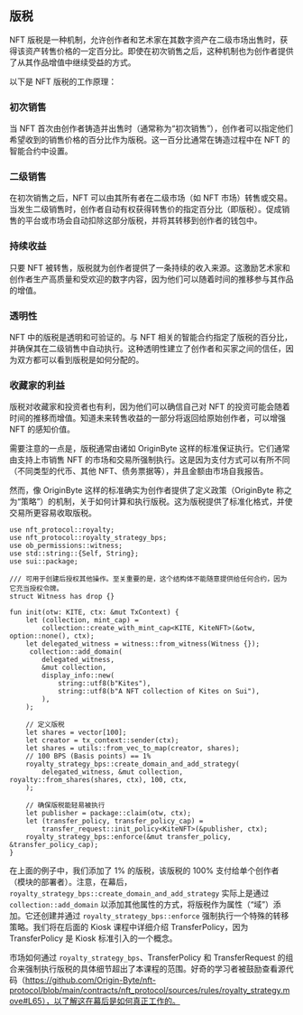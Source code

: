 ## 版税

NFT 版税是一种机制，允许创作者和艺术家在其数字资产在二级市场出售时，获得该资产转售价格的一定百分比。即使在初次销售之后，这种机制也为创作者提供了从其作品增值中继续受益的方式。

以下是 NFT 版税的工作原理：

### 初次销售
当 NFT 首次由创作者铸造并出售时（通常称为“初次销售”），创作者可以指定他们希望收到的销售价格的百分比作为版税。这一百分比通常在铸造过程中在 NFT 的智能合约中设置。

### 二级销售
在初次销售之后，NFT 可以由其所有者在二级市场（如 NFT 市场）转售或交易。当发生二级销售时，创作者自动有权获得转售价的指定百分比（即版税）。促成销售的平台或市场会自动扣除这部分版税，并将其转移到创作者的钱包中。

### 持续收益
只要 NFT 被转售，版税就为创作者提供了一条持续的收入来源。这激励艺术家和创作者生产高质量和受欢迎的数字内容，因为他们可以随着时间的推移参与其作品的增值。

### 透明性
NFT 中的版税是透明和可验证的。与 NFT 相关的智能合约指定了版税的百分比，并确保其在二级销售中自动执行。这种透明性建立了创作者和买家之间的信任，因为双方都可以看到版税是如何分配的。

### 收藏家的利益
版税对收藏家和投资者也有利，因为他们可以确信自己对 NFT 的投资可能会随着时间的推移而增值。知道未来转售收益的一部分将返回给原始创作者，可以增强 NFT 的感知价值。

需要注意的一点是，版税通常由诸如 OriginByte 这样的标准保证执行。它们通常由支持上市销售 NFT 的市场和交易所强制执行。这是因为支付方式可以有所不同（不同类型的代币、其他 NFT、债务票据等），并且金额由市场自我报告。

然而，像 OriginByte 这样的标准确实为创作者提供了定义政策（OriginByte 称之为“策略”）的机制，关于如何计算和执行版税。这为版税提供了标准化格式，并使交易所更容易收取版税。

```move
use nft_protocol::royalty;
use nft_protocol::royalty_strategy_bps;
use ob_permissions::witness;
use std::string::{Self, String};
use sui::package;

/// 可用于创建后授权其他操作。至关重要的是，这个结构体不能随意提供给任何合约，因为它充当授权令牌。
struct Witness has drop {}

fun init(otw: KITE, ctx: &mut TxContext) {
    let (collection, mint_cap) =
        collection::create_with_mint_cap<KITE, KiteNFT>(&otw, option::none(), ctx);
    let delegated_witness = witness::from_witness(Witness {});
     collection::add_domain(
        delegated_witness,
        &mut collection,
        display_info::new(
            string::utf8(b"Kites"),
            string::utf8(b"A NFT collection of Kites on Sui"),
        ),
    );
 
    // 定义版税
    let shares = vector[100];
    let creator = tx_context::sender(ctx);
    let shares = utils::from_vec_to_map(creator, shares);
    // 100 BPS (Basis points) == 1%
    royalty_strategy_bps::create_domain_and_add_strategy(
        delegated_witness, &mut collection, royalty::from_shares(shares, ctx), 100, ctx,
    );    

    // 确保版税能轻易被执行
    let publisher = package::claim(otw, ctx);
    let (transfer_policy, transfer_policy_cap) =
        transfer_request::init_policy<KiteNFT>(&publisher, ctx);
    royalty_strategy_bps::enforce(&mut transfer_policy, &transfer_policy_cap);
}
```
在上面的例子中，我们添加了 1% 的版税，该版税的 100% 支付给单个创作者（模块的部署者）。注意，在幕后，`royalty_strategy_bps::create_domain_and_add_strategy` 实际上是通过 `collection::add_domain` 以添加其他属性的方式，将版税作为属性（“域”）添加。它还创建并通过 `royalty_strategy_bps::enforce` 强制执行一个特殊的转移策略。我们将在后面的 Kiosk 课程中详细介绍 TransferPolicy，因为 TransferPolicy 是 Kiosk 标准引入的一个概念。

市场如何通过 `royalty_strategy_bps`、TransferPolicy 和 TransferRequest 的组合来强制执行版税的具体细节超出了本课程的范围。好奇的学习者被鼓励查看源代码（https://github.com/Origin-Byte/nft-protocol/blob/main/contracts/nft_protocol/sources/rules/royalty_strategy.move#L65），以了解这在幕后是如何真正工作的。

